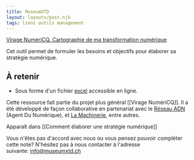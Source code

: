 ```yaml
---
title: MuseumXTD
layout: layouts/post.njk
tags: liens outils management
---
```


[Virage NumeriCQ. Cartographie de ma transformation numérique](https://viragenumeriqc.com/culture-et-numerique/cartographie-transformation-numerique/)

Cet outil permet de formuler les besoins et objectifs pour élaborer sa stratégie numérique.

## À retenir
- Sous forme d'un fichier [excel](https://view.officeapps.live.com/op/view.aspx?src=https%3A%2F%2Fviragenumeriqc.com%2Fwp-content%2Fuploads%2F2022%2F05%2Fn1-cartographie-de-ma-transformation-numerique-machinerie.xlsx&wdOrigin=BROWSELINK) accessible en ligne. 

Cette ressource fait partie du projet plus général [[Virage NumériCQ]]. Il a été développé de façon collaborative en partenariat avec le [Réseau ADN](https://wiki.reseauadn.ca/wiki/%C3%80_propos_du_R%C3%A9seau_ADN) (Agent Du Numérique), et [La Machinerie](https://machineriedesarts.ca/), entre autres. 
  
Apparaît dans [[Comment élaborer une stratégie numérique]]  

Vous n'êtes pas d'accord avec nous ou vous pensez pouvoir compléter cette note? N'hésitez pas à nous contacter à l'adresse suivante: [info@museumxtd.ch](mailto:info@museumxtd.ch)  